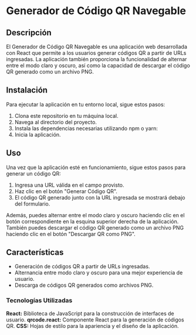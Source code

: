 # Generador de Código QR Navegable

## Descripción

El Generador de Código QR Navegable es una aplicación web desarrollada con React que permite a los usuarios generar códigos QR a partir de URLs ingresadas. La aplicación también proporciona la funcionalidad de alternar entre el modo claro y oscuro, así como la capacidad de descargar el código QR generado como un archivo PNG.

## Instalación

Para ejecutar la aplicación en tu entorno local, sigue estos pasos:

1. Clona este repositorio en tu máquina local.
2. Navega al directorio del proyecto.
3. Instala las dependencias necesarias utilizando npm o yarn:
4. Inicia la aplicación.

## Uso

Una vez que la aplicación esté en funcionamiento, sigue estos pasos para generar un código QR:

1. Ingresa una URL válida en el campo provisto.
2. Haz clic en el botón "Generar Código QR".
3. El código QR generado junto con la URL ingresada se mostrará debajo del formulario.

Además, puedes alternar entre el modo claro y oscuro haciendo clic en el botón correspondiente en la esquina superior derecha de la aplicación. También puedes descargar el código QR generado como un archivo PNG haciendo clic en el botón "Descargar QR como PNG".

## Características

- Generación de códigos QR a partir de URLs ingresadas.
- Alternancia entre modo claro y oscuro para una mejor experiencia de usuario.
- Descarga de códigos QR generados como archivos PNG.

### Tecnologías Utilizadas

**React:** Biblioteca de JavaScript para la construcción de interfaces de usuario.
**qrcode.react:** Componente React para la generación de códigos QR.
**CSS:** Hojas de estilo para la apariencia y el diseño de la aplicación.
